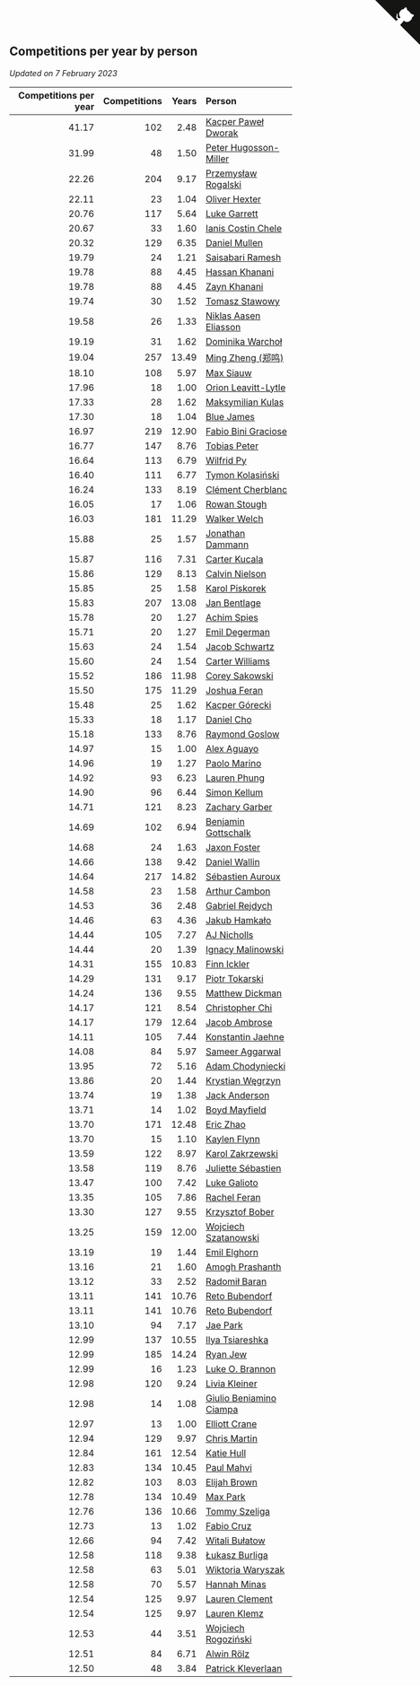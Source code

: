 ## Competitions per year by person

*Updated on  7 February 2023*

| Competitions per year | Competitions | Years | Person |
| ---: | ---: | ---: | :--- |
| 41.17 | 102 | 2.48 | [Kacper Paweł Dworak](https://www.worldcubeassociation.org/persons/2020DWOR01) |
| 31.99 | 48 | 1.50 | [Peter Hugosson-Miller](https://www.worldcubeassociation.org/persons/2021HUGO01) |
| 22.26 | 204 | 9.17 | [Przemysław Rogalski](https://www.worldcubeassociation.org/persons/2013ROGA02) |
| 22.11 | 23 | 1.04 | [Oliver Hexter](https://www.worldcubeassociation.org/persons/2022HEXT01) |
| 20.76 | 117 | 5.64 | [Luke Garrett](https://www.worldcubeassociation.org/persons/2017GARR05) |
| 20.67 | 33 | 1.60 | [Ianis Costin Chele](https://www.worldcubeassociation.org/persons/2021CHEL01) |
| 20.32 | 129 | 6.35 | [Daniel Mullen](https://www.worldcubeassociation.org/persons/2016MULL04) |
| 19.79 | 24 | 1.21 | [Saisabari Ramesh](https://www.worldcubeassociation.org/persons/2021RAME01) |
| 19.78 | 88 | 4.45 | [Hassan Khanani](https://www.worldcubeassociation.org/persons/2018KHAN26) |
| 19.78 | 88 | 4.45 | [Zayn Khanani](https://www.worldcubeassociation.org/persons/2018KHAN28) |
| 19.74 | 30 | 1.52 | [Tomasz Stawowy](https://www.worldcubeassociation.org/persons/2021STAW01) |
| 19.58 | 26 | 1.33 | [Niklas Aasen Eliasson](https://www.worldcubeassociation.org/persons/2021ELIA01) |
| 19.19 | 31 | 1.62 | [Dominika Warchoł](https://www.worldcubeassociation.org/persons/2021WARC01) |
| 19.04 | 257 | 13.49 | [Ming Zheng (郑鸣)](https://www.worldcubeassociation.org/persons/2009ZHEN11) |
| 18.10 | 108 | 5.97 | [Max Siauw](https://www.worldcubeassociation.org/persons/2017SIAU02) |
| 17.96 | 18 | 1.00 | [Orion Leavitt-Lytle](https://www.worldcubeassociation.org/persons/2022LEAV01) |
| 17.33 | 28 | 1.62 | [Maksymilian Kulas](https://www.worldcubeassociation.org/persons/2021KULA02) |
| 17.30 | 18 | 1.04 | [Blue James](https://www.worldcubeassociation.org/persons/2022JAME01) |
| 16.97 | 219 | 12.90 | [Fabio Bini Graciose](https://www.worldcubeassociation.org/persons/2010GRAC02) |
| 16.77 | 147 | 8.76 | [Tobias Peter](https://www.worldcubeassociation.org/persons/2014PETE03) |
| 16.64 | 113 | 6.79 | [Wilfrid Py](https://www.worldcubeassociation.org/persons/2016PYWI01) |
| 16.40 | 111 | 6.77 | [Tymon Kolasiński](https://www.worldcubeassociation.org/persons/2016KOLA02) |
| 16.24 | 133 | 8.19 | [Clément Cherblanc](https://www.worldcubeassociation.org/persons/2014CHER05) |
| 16.05 | 17 | 1.06 | [Rowan Stough](https://www.worldcubeassociation.org/persons/2022STOU01) |
| 16.03 | 181 | 11.29 | [Walker Welch](https://www.worldcubeassociation.org/persons/2011WELC01) |
| 15.88 | 25 | 1.57 | [Jonathan Dammann](https://www.worldcubeassociation.org/persons/2021DAMM01) |
| 15.87 | 116 | 7.31 | [Carter Kucala](https://www.worldcubeassociation.org/persons/2015KUCA01) |
| 15.86 | 129 | 8.13 | [Calvin Nielson](https://www.worldcubeassociation.org/persons/2014NIEL03) |
| 15.85 | 25 | 1.58 | [Karol Piskorek](https://www.worldcubeassociation.org/persons/2021PISK01) |
| 15.83 | 207 | 13.08 | [Jan Bentlage](https://www.worldcubeassociation.org/persons/2010BENT01) |
| 15.78 | 20 | 1.27 | [Achim Spies](https://www.worldcubeassociation.org/persons/2021SPIE01) |
| 15.71 | 20 | 1.27 | [Emil Degerman](https://www.worldcubeassociation.org/persons/2021DEGE01) |
| 15.63 | 24 | 1.54 | [Jacob Schwartz](https://www.worldcubeassociation.org/persons/2021SCHW01) |
| 15.60 | 24 | 1.54 | [Carter Williams](https://www.worldcubeassociation.org/persons/2021WILL06) |
| 15.52 | 186 | 11.98 | [Corey Sakowski](https://www.worldcubeassociation.org/persons/2011SAKO01) |
| 15.50 | 175 | 11.29 | [Joshua Feran](https://www.worldcubeassociation.org/persons/2011FERA01) |
| 15.48 | 25 | 1.62 | [Kacper Górecki](https://www.worldcubeassociation.org/persons/2021GORE01) |
| 15.33 | 18 | 1.17 | [Daniel Cho](https://www.worldcubeassociation.org/persons/2021CHOD01) |
| 15.18 | 133 | 8.76 | [Raymond Goslow](https://www.worldcubeassociation.org/persons/2014GOSL01) |
| 14.97 | 15 | 1.00 | [Alex Aguayo](https://www.worldcubeassociation.org/persons/2022AGUA01) |
| 14.96 | 19 | 1.27 | [Paolo Marino](https://www.worldcubeassociation.org/persons/2021MARI04) |
| 14.92 | 93 | 6.23 | [Lauren Phung](https://www.worldcubeassociation.org/persons/2016PHUN02) |
| 14.90 | 96 | 6.44 | [Simon Kellum](https://www.worldcubeassociation.org/persons/2016KELL12) |
| 14.71 | 121 | 8.23 | [Zachary Garber](https://www.worldcubeassociation.org/persons/2014GARB01) |
| 14.69 | 102 | 6.94 | [Benjamin Gottschalk](https://www.worldcubeassociation.org/persons/2016GOTT01) |
| 14.68 | 24 | 1.63 | [Jaxon Foster](https://www.worldcubeassociation.org/persons/2021FOST01) |
| 14.66 | 138 | 9.42 | [Daniel Wallin](https://www.worldcubeassociation.org/persons/2013WALL03) |
| 14.64 | 217 | 14.82 | [Sébastien Auroux](https://www.worldcubeassociation.org/persons/2008AURO01) |
| 14.58 | 23 | 1.58 | [Arthur Cambon](https://www.worldcubeassociation.org/persons/2021CAMB01) |
| 14.53 | 36 | 2.48 | [Gabriel Rejdych](https://www.worldcubeassociation.org/persons/2020REJD01) |
| 14.46 | 63 | 4.36 | [Jakub Hamkało](https://www.worldcubeassociation.org/persons/2018HAMK01) |
| 14.44 | 105 | 7.27 | [AJ Nicholls](https://www.worldcubeassociation.org/persons/2015NICH04) |
| 14.44 | 20 | 1.39 | [Ignacy Malinowski](https://www.worldcubeassociation.org/persons/2021MALI02) |
| 14.31 | 155 | 10.83 | [Finn Ickler](https://www.worldcubeassociation.org/persons/2012ICKL01) |
| 14.29 | 131 | 9.17 | [Piotr Tokarski](https://www.worldcubeassociation.org/persons/2013TOKA01) |
| 14.24 | 136 | 9.55 | [Matthew Dickman](https://www.worldcubeassociation.org/persons/2013DICK01) |
| 14.17 | 121 | 8.54 | [Christopher Chi](https://www.worldcubeassociation.org/persons/2014CHIC01) |
| 14.17 | 179 | 12.64 | [Jacob Ambrose](https://www.worldcubeassociation.org/persons/2010AMBR01) |
| 14.11 | 105 | 7.44 | [Konstantin Jaehne](https://www.worldcubeassociation.org/persons/2015JAEH01) |
| 14.08 | 84 | 5.97 | [Sameer Aggarwal](https://www.worldcubeassociation.org/persons/2017AGGA01) |
| 13.95 | 72 | 5.16 | [Adam Chodyniecki](https://www.worldcubeassociation.org/persons/2017CHOD02) |
| 13.86 | 20 | 1.44 | [Krystian Węgrzyn](https://www.worldcubeassociation.org/persons/2021WEGR01) |
| 13.74 | 19 | 1.38 | [Jack Anderson](https://www.worldcubeassociation.org/persons/2021ANDE05) |
| 13.71 | 14 | 1.02 | [Boyd Mayfield](https://www.worldcubeassociation.org/persons/2022MAYF01) |
| 13.70 | 171 | 12.48 | [Eric Zhao](https://www.worldcubeassociation.org/persons/2010ZHAO19) |
| 13.70 | 15 | 1.10 | [Kaylen Flynn](https://www.worldcubeassociation.org/persons/2022FLYN01) |
| 13.59 | 122 | 8.97 | [Karol Zakrzewski](https://www.worldcubeassociation.org/persons/2014ZAKR01) |
| 13.58 | 119 | 8.76 | [Juliette Sébastien](https://www.worldcubeassociation.org/persons/2014SEBA01) |
| 13.47 | 100 | 7.42 | [Luke Galioto](https://www.worldcubeassociation.org/persons/2015GALI02) |
| 13.35 | 105 | 7.86 | [Rachel Feran](https://www.worldcubeassociation.org/persons/2015FERA01) |
| 13.30 | 127 | 9.55 | [Krzysztof Bober](https://www.worldcubeassociation.org/persons/2013BOBE01) |
| 13.25 | 159 | 12.00 | [Wojciech Szatanowski](https://www.worldcubeassociation.org/persons/2011SZAT01) |
| 13.19 | 19 | 1.44 | [Emil Elghorn](https://www.worldcubeassociation.org/persons/2021ELGH01) |
| 13.16 | 21 | 1.60 | [Amogh Prashanth](https://www.worldcubeassociation.org/persons/2021PRAS01) |
| 13.12 | 33 | 2.52 | [Radomił Baran](https://www.worldcubeassociation.org/persons/2020BARA02) |
| 13.11 | 141 | 10.76 | [Reto Bubendorf](https://www.worldcubeassociation.org/persons/2012BUBE01) |
| 13.11 | 141 | 10.76 | [Reto Bubendorf](https://www.worldcubeassociation.org/persons/2012BUBE01) |
| 13.10 | 94 | 7.17 | [Jae Park](https://www.worldcubeassociation.org/persons/2015PARK24) |
| 12.99 | 137 | 10.55 | [Ilya Tsiareshka](https://www.worldcubeassociation.org/persons/2012TERE01) |
| 12.99 | 185 | 14.24 | [Ryan Jew](https://www.worldcubeassociation.org/persons/2008JEWR01) |
| 12.99 | 16 | 1.23 | [Luke O. Brannon](https://www.worldcubeassociation.org/persons/2021BRAN02) |
| 12.98 | 120 | 9.24 | [Livia Kleiner](https://www.worldcubeassociation.org/persons/2013KLEI03) |
| 12.98 | 14 | 1.08 | [Giulio Beniamino Ciampa](https://www.worldcubeassociation.org/persons/2022CIAM01) |
| 12.97 | 13 | 1.00 | [Elliott Crane](https://www.worldcubeassociation.org/persons/2022CRAN01) |
| 12.94 | 129 | 9.97 | [Chris Martin](https://www.worldcubeassociation.org/persons/2013MART03) |
| 12.84 | 161 | 12.54 | [Katie Hull](https://www.worldcubeassociation.org/persons/2010HULL01) |
| 12.83 | 134 | 10.45 | [Paul Mahvi](https://www.worldcubeassociation.org/persons/2012MAHV01) |
| 12.82 | 103 | 8.03 | [Elijah Brown](https://www.worldcubeassociation.org/persons/2015BROW03) |
| 12.78 | 134 | 10.49 | [Max Park](https://www.worldcubeassociation.org/persons/2012PARK03) |
| 12.76 | 136 | 10.66 | [Tommy Szeliga](https://www.worldcubeassociation.org/persons/2012SZEL01) |
| 12.73 | 13 | 1.02 | [Fabio Cruz](https://www.worldcubeassociation.org/persons/2022CRUZ01) |
| 12.66 | 94 | 7.42 | [Witali Bułatow](https://www.worldcubeassociation.org/persons/2015BUAT01) |
| 12.58 | 118 | 9.38 | [Łukasz Burliga](https://www.worldcubeassociation.org/persons/2013BURL01) |
| 12.58 | 63 | 5.01 | [Wiktoria Waryszak](https://www.worldcubeassociation.org/persons/2018WARY01) |
| 12.58 | 70 | 5.57 | [Hannah Minas](https://www.worldcubeassociation.org/persons/2017MINA04) |
| 12.54 | 125 | 9.97 | [Lauren Clement](https://www.worldcubeassociation.org/persons/2013KLEM01) |
| 12.54 | 125 | 9.97 | [Lauren Klemz](https://www.worldcubeassociation.org/persons/2013KLEM01) |
| 12.53 | 44 | 3.51 | [Wojciech Rogoziński](https://www.worldcubeassociation.org/persons/2019ROGO04) |
| 12.51 | 84 | 6.71 | [Alwin Rölz](https://www.worldcubeassociation.org/persons/2016ROLZ01) |
| 12.50 | 48 | 3.84 | [Patrick Kleverlaan](https://www.worldcubeassociation.org/persons/2019KLEV01) |


<a href="https://github.com/jonatanklosko/wca_statistics" class="github-corner" aria-label="View source on Github"><svg width="80" height="80" viewBox="0 0 250 250" style="fill:#151513; color:#fff; position: absolute; top: 0; border: 0; right: 0;" aria-hidden="true"><path d="M0,0 L115,115 L130,115 L142,142 L250,250 L250,0 Z"></path><path d="M128.3,109.0 C113.8,99.7 119.0,89.6 119.0,89.6 C122.0,82.7 120.5,78.6 120.5,78.6 C119.2,72.0 123.4,76.3 123.4,76.3 C127.3,80.9 125.5,87.3 125.5,87.3 C122.9,97.6 130.6,101.9 134.4,103.2" fill="currentColor" style="transform-origin: 130px 106px;" class="octo-arm"></path><path d="M115.0,115.0 C114.9,115.1 118.7,116.5 119.8,115.4 L133.7,101.6 C136.9,99.2 139.9,98.4 142.2,98.6 C133.8,88.0 127.5,74.4 143.8,58.0 C148.5,53.4 154.0,51.2 159.7,51.0 C160.3,49.4 163.2,43.6 171.4,40.1 C171.4,40.1 176.1,42.5 178.8,56.2 C183.1,58.6 187.2,61.8 190.9,65.4 C194.5,69.0 197.7,73.2 200.1,77.6 C213.8,80.2 216.3,84.9 216.3,84.9 C212.7,93.1 206.9,96.0 205.4,96.6 C205.1,102.4 203.0,107.8 198.3,112.5 C181.9,128.9 168.3,122.5 157.7,114.1 C157.9,116.9 156.7,120.9 152.7,124.9 L141.0,136.5 C139.8,137.7 141.6,141.9 141.8,141.8 Z" fill="currentColor" class="octo-body"></path></svg></a><style>.github-corner:hover .octo-arm{animation:octocat-wave 560ms ease-in-out}@keyframes octocat-wave{0%,100%{transform:rotate(0)}20%,60%{transform:rotate(-25deg)}40%,80%{transform:rotate(10deg)}}@media (max-width:500px){.github-corner:hover .octo-arm{animation:none}.github-corner .octo-arm{animation:octocat-wave 560ms ease-in-out}}</style>
